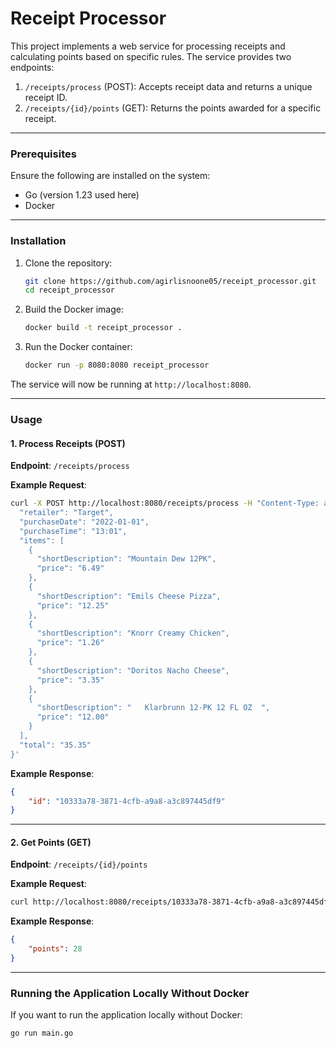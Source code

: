 
# Receipt Processor

This project implements a web service for processing receipts and calculating points based on specific rules. The service provides two endpoints:

1. `/receipts/process` (POST): Accepts receipt data and returns a unique receipt ID.
2. `/receipts/{id}/points` (GET): Returns the points awarded for a specific receipt.

---

### Prerequisites
Ensure the following are installed on the system:
- Go (version 1.23 used here)
- Docker

---

### Installation

1. Clone the repository:
   ```bash
   git clone https://github.com/agirlisnoone05/receipt_processor.git
   cd receipt_processor
   ```

2. Build the Docker image:
   ```bash
   docker build -t receipt_processor .
   ```

3. Run the Docker container:
   ```bash
   docker run -p 8080:8080 receipt_processor
   ```

The service will now be running at `http://localhost:8080`.

---

### Usage

#### 1. Process Receipts (POST)
**Endpoint**: `/receipts/process`

**Example Request**:
```bash
curl -X POST http://localhost:8080/receipts/process -H "Content-Type: application/json" -d '{
  "retailer": "Target",
  "purchaseDate": "2022-01-01",
  "purchaseTime": "13:01",
  "items": [
    {
      "shortDescription": "Mountain Dew 12PK",
      "price": "6.49"
    },
    {
      "shortDescription": "Emils Cheese Pizza",
      "price": "12.25"
    },
    {
      "shortDescription": "Knorr Creamy Chicken",
      "price": "1.26"
    },
    {
      "shortDescription": "Doritos Nacho Cheese",
      "price": "3.35"
    },
    {
      "shortDescription": "   Klarbrunn 12-PK 12 FL OZ  ",
      "price": "12.00"
    }
  ],
  "total": "35.35"
}'
```

**Example Response**:
```json
{
    "id": "10333a78-3871-4cfb-a9a8-a3c897445df9"
}
```

---

#### 2. Get Points (GET)
**Endpoint**: `/receipts/{id}/points`

**Example Request**:
```bash
curl http://localhost:8080/receipts/10333a78-3871-4cfb-a9a8-a3c897445df9/points
```

**Example Response**:
```json
{
    "points": 28
}
```

---

### Running the Application Locally Without Docker
If you want to run the application locally without Docker:

```bash
go run main.go
```
